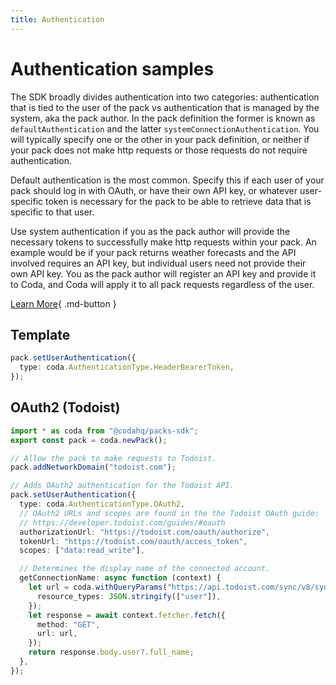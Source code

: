 ```yaml
---
title: Authentication
---
```


# Authentication samples

The SDK broadly divides authentication into two categories: authentication that is tied to the user of the pack vs authentication that is managed by the system, aka the pack author. In the pack definition the former is known as `defaultAuthentication` and the latter `systemConnectionAuthentication`. You will typically specify one or the other in your pack definition, or neither if your pack does not make http requests or those requests do not require authentication.

Default authentication is the most common. Specify this if each user of your pack should log in with OAuth, or have their own API key, or whatever user-specific token is necessary for the pack to be able to retrieve data that is specific to that user.

Use system authentication if you as the pack author will provide the necessary tokens to successfully make http requests within your pack. An example would be if your pack returns weather forecasts and the API involved requires an API key, but individual users need not provide their own API key. You as the pack author will register an API key and provide it to Coda, and Coda will apply it to all pack requests regardless of the user.


[Learn More]({{config.site_url.rstrip('/')}}/reference/sdk/classes/PackDefinitionBuilder#setSystemAuthentication){ .md-button }

## Template


```ts
pack.setUserAuthentication({
  type: coda.AuthenticationType.HeaderBearerToken,
});
```
## OAuth2 (Todoist)


```ts
import * as coda from "@codahq/packs-sdk";
export const pack = coda.newPack();

// Allow the pack to make requests to Todoist.
pack.addNetworkDomain("todoist.com");

// Adds OAuth2 authentication for the Todoist API.
pack.setUserAuthentication({
  type: coda.AuthenticationType.OAuth2,
  // OAuth2 URLs and scopes are found in the the Todoist OAuth guide:
  // https://developer.todoist.com/guides/#oauth
  authorizationUrl: "https://todoist.com/oauth/authorize",
  tokenUrl: "https://todoist.com/oauth/access_token",
  scopes: ["data:read_write"],

  // Determines the display name of the connected account.
  getConnectionName: async function (context) {
    let url = coda.withQueryParams("https://api.todoist.com/sync/v8/sync", {
      resource_types: JSON.stringify(["user"]),
    });
    let response = await context.fetcher.fetch({
      method: "GET",
      url: url,
    });
    return response.body.user?.full_name;
  },
});
```

